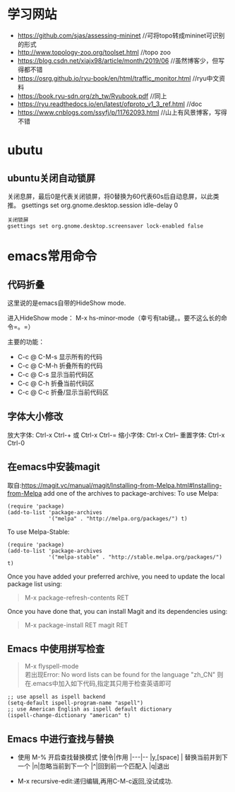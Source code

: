 # 学习网站
* https://github.com/sjas/assessing-mininet //可将topo转成mininet可识别的形式
* http://www.topology-zoo.org/toolset.html //topo zoo
* https://blog.csdn.net/xiajx98/article/month/2019/06 //虽然博客少，但写得都不错
* https://osrg.github.io/ryu-book/en/html/traffic_monitor.html //ryu中文资料
* https://book.ryu-sdn.org/zh_tw/Ryubook.pdf //同上
* https://ryu.readthedocs.io/en/latest/ofproto_v1_3_ref.html //doc
* https://www.cnblogs.com/ssyfj/p/11762093.html //山上有风景博客，写得不错

# ubutu
## ubuntu关闭自动锁屏

   关闭息屏，最后0是代表关闭锁屏，将0替换为60代表60s后自动息屏，以此类推。
    gsettings set org.gnome.desktop.session idle-delay 0
     
     
    关闭锁屏
    gsettings set org.gnome.desktop.screensaver lock-enabled false

# emacs常用命令
## 代码折叠
这里说的是emacs自带的HideShow mode.

进入HideShow mode： M-x hs-minor-mode（幸亏有tab键。。要不这么长的命令=。=）

主要的功能：

* C-c @ C-M-s 显示所有的代码
* C-c @ C-M-h 折叠所有的代码
* C-c @ C-s 显示当前代码区
* C-c @ C-h 折叠当前代码区
* C-c @ C-c 折叠/显示当前代码区

## 字体大小修改
放大字体: Ctrl-x Ctrl-+ 或 Ctrl-x Ctrl-=
缩小字体: Ctrl-x Ctrl–
重置字体: Ctrl-x Ctrl-0

## 在emacs中安装magit
取自:https://magit.vc/manual/magit/Installing-from-Melpa.html#Installing-from-Melpa
add one of the archives to package-archives:
To use Melpa: 
```
(require 'package)
(add-to-list 'package-archives
             '("melpa" . "http://melpa.org/packages/") t)
```
To use Melpa-Stable: 
```
(require 'package)
(add-to-list 'package-archives
             '("melpa-stable" . "http://stable.melpa.org/packages/") t)
```
Once you have added your preferred archive, you need to update the local package list using:

> M-x package-refresh-contents RET

Once you have done that, you can install Magit and its dependencies using:

> M-x package-install RET magit RET

## Emacs 中使用拼写检查
> M-x flyspell-mode  
若出现Error: No word lists can be found for the language "zh_CN"
则在.emacs中加入如下代码,指定其只用于检查英语即可
```
;; use apsell as ispell backend
(setq-default ispell-program-name "aspell")
;; use American English as ispell default dictionary
(ispell-change-dictionary "american" t)
```

## Emacs 中进行查找与替换
* 使用 M-% 开启查找替换模式
|使令|作用
|---|--
|y,[space] | 替换当前并到下一个
|n|忽略当前到下一个
|^|回到前一个匹配入
|q|退出

* M-x recursive-edit:递归编辑,再用C-M-c返回,没试成功.


